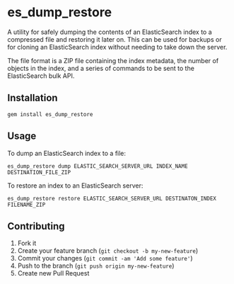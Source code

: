 # es_dump_restore

A utility for safely dumping the contents of an ElasticSearch index to a compressed file and restoring it
later on.  This can be used for backups or for cloning an ElasticSearch index without needing to take down
the server.

The file format is a ZIP file containing the index metadata, the number of objects in the index, and a
series of commands to be sent to the ElasticSearch bulk API.

## Installation

    gem install es_dump_restore

## Usage

To dump an ElasticSearch index to a file:

    es_dump_restore dump ELASTIC_SEARCH_SERVER_URL INDEX_NAME DESTINATION_FILE_ZIP

To restore an index to an ElasticSearch server:

    es_dump_restore restore ELASTIC_SEARCH_SERVER_URL DESTINATON_INDEX FILENAME_ZIP

## Contributing

1. Fork it
2. Create your feature branch (`git checkout -b my-new-feature`)
3. Commit your changes (`git commit -am 'Add some feature'`)
4. Push to the branch (`git push origin my-new-feature`)
5. Create new Pull Request
